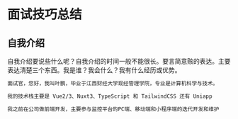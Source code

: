 # 面试技巧总结

## 自我介绍

自我介绍要说些什么呢？自我介绍的时间一般不能很长。要言简意赅的表达。主要表达清楚三个东西。我是谁？我会什么？我有什么经历或优势。

```txt
面试官，您好，我叫叶鹏，毕业于江西财经大学现经管理学院，专业是计算机科学与技术。

我的技术栈主要是 Vue2/3、Nuxt3、TypeScript 和 TailwindCSS 还有 Uniapp

我之前在公司做前端开发，主要参与监控平台的PC端、移动端和小程序端的迭代开发和维护

```
